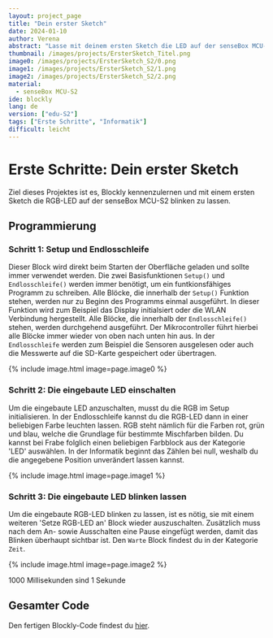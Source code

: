 ```yaml
---
layout: project_page
title: "Dein erster Sketch"
date: 2024-01-10
author: Verena
abstract: "Lasse mit deinem ersten Sketch die LED auf der senseBox MCU-S2 blinken"
thumbnail: /images/projects/ErsterSketch_Titel.png
image0: /images/projects/ErsterSketch_S2/0.png
image1: /images/projects/ErsterSketch_S2/1.png
image2: /images/projects/ErsterSketch_S2/2.png
material:
  - senseBox MCU-S2
ide: blockly
lang: de
version: ["edu-S2"]
tags: ["Erste Schritte", "Informatik"]
difficult: leicht
---
```


# Erste Schritte: Dein erster Sketch

Ziel dieses Projektes ist es, Blockly kennenzulernen und mit einem ersten Sketch die RGB-LED auf der senseBox MCU-S2 blinken zu lassen.

## Programmierung

### Schritt 1: Setup und Endlosschleife

Dieser Block wird direkt beim Starten der Oberfläche geladen und sollte immer verwendet werden. Die zwei Basisfunktionen `Setup()` und `Endlosschleife()` werden immer benötigt, um ein funtkionsfähiges Programm zu schreiben.
Alle Blöcke, die innerhalb der `Setup()` Funktion stehen, werden nur zu Beginn des Programms einmal ausgeführt. In dieser Funktion wird zum Beispiel das Display initialsiert oder die WLAN Verbindung hergestellt. Alle Blöcke, die innerhalb der `Endlosschleife()` stehen, werden durchgehend ausgeführt. Der Mikrocontroller führt hierbei alle Blöcke immer wieder von oben nach unten hin aus. In der `Endlosschleife` werden zum Beispiel die Sensoren ausgelesen oder auch die Messwerte auf die SD-Karte gespeichert oder übertragen.

{% include image.html image=page.image0 %}

### Schritt 2: Die eingebaute LED einschalten

Um die eingebaute LED anzuschalten, musst du die RGB im Setup initialisieren. 
In der Endlosschleife kannst du die RGB-LED dann in einer beliebigen Farbe leuchten lassen. RGB steht nämlich für die Farben rot, grün und blau, welche die Grundlage für bestimmte Mischfarben bilden. Du kannst bei Frabe folglich einen beliebigen Farbblock aus der Kategorie 'LED' auswählen.
In der Informatik beginnt das Zählen bei null, weshalb du die angegebene Position unverändert lassen kannst.

{% include image.html image=page.image1 %}


### Schritt 3: Die eingebaute LED blinken lassen

Um die eingebaute RGB-LED blinken zu lassen, ist es nötig, sie mit einem weiteren 'Setze RGB-LED an' Block wieder auszuschalten. Zusätzlich muss nach dem An- sowie Ausschalten eine Pause eingefügt werden, damit das Blinken überhaupt sichtbar ist. Den `Warte` Block findest du in der Kategorie `Zeit`.

{% include image.html image=page.image2 %}

<div class="panel panel-info">
  <div class="panel-heading">
1000 Millisekunden sind 1 Sekunde
  </div>
  <div class="panel-body">
  </div>
</div>

## Gesamter Code

Den fertigen Blockly-Code findest du [hier](https://blockly.sensebox.de/gallery/5fd08ffb64d32d0011cab222). 